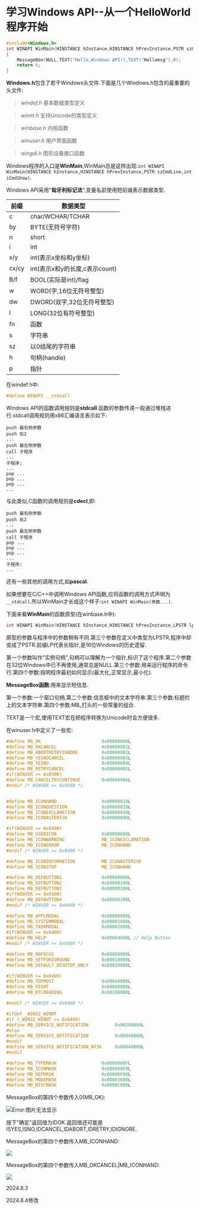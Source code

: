 

# 学习Windows API--从一个HelloWorld程序开始

```c
#include<Windows.h>
int WINAPI WinMain(HINSTANCE hInstance,HINSTANCE hPrevInstance,PSTR szCmdLine,int iCmdShow)
{
    MessageBox(NULL,TEXT("Hello,Windows API!),TEXT("Hellomsg"),0);
    return 0;
}
```

**Windows.h**包含了若干Windows头文件.下面是几个Windows.h包含的最重要的头文件:

> *windef.h* 基本数据类型定义

> *winnt.h* 支持Unicode的类型定义

> *winbase.h* 内核函数

> *winuser.h* 用户界面函数

> *wingdi.h* 图形设备接口函数

Windows程序的入口是**WinMain**,WinMain总是这样出现:`int WINAPI WinMain(HINSTANCE hInstance,HINSTANCE hPrevInstance,PSTR szCmdLine,int iCmdShow)`.

Windows API采用"**匈牙利标记法**",变量名前使用短前缀表示数据类型.

| 前缀    | 数据类型                   |
| ----- | ---------------------- |
| c     | char/WCHAR/TCHAR       |
| by    | BYTE(无符号字符)            |
| n     | short                  |
| i     | int                    |
| x/y   | int(表示x坐标和y坐标)         |
| cx/cy | int(表示x和y的长度,c表示count) |
| B/f   | BOOL(实际是int)/flag      |
| w     | WORD(字,16位无符号整型)       |
| dw    | DWORD(双字,32位无符号整型)     |
| l     | LONG(32位有符号整型)         |
| fn    | 函数                     |
| s     | 字符串                    |
| sz    | 以0结尾的字符串               |
| h     | 句柄(handle)             |
| p     | 指针                     |

在windef.h中:

```c
#define WINAPI __stdcall
```

Windows API的函数调用规则是**stdcall**.函数的参数传递一般通过堆栈进行.stdcall调用规则用x86汇编语言表示如下:

```shell
push 最右侧参数
push 右2
...
push 最左侧参数
call 子程序
...
子程序:
...
pop ...
pop ...
pop ...
...
```

与此类似,C函数的调用规则是**cdecl**,即:

```shell
push 最右侧参数
push 右2
...
push 最左侧参数
call 子程序
pop ...
pop ...
pop ...
...
子程序:
...
```

还有一些其他的调用方式,如**pascal**.

如果想要在C/C++中调用Windows API函数,应将函数的调用方式声明为`__stdcall`.所以WinMain才长成这个样子:`int WINAPI WinMain(参数...)`.

下面来看**WinMain**的函数原型(在winbase.h中):

```c
int WINAPI WinMain(HINSTANCE hInstance,HINSTANCE hPrevInstance,LPSTR lpCmdLine,int nShowCmd);
```

原型的参数与程序中的参数稍有不同.第三个参数在定义中类型为LPSTR,程序中却变成了PSTR.前缀LP代表长指针,是16位Windows的历史遗留.

第一个参数叫作"实例句柄",句柄可以理解为一个指针,标识了这个程序.第二个参数在32位Windows中已不再使用,通常总是NULL.第三个参数:用来运行程序的命令行.第四个参数:指明程序最初如何显示(最大化,正常显示,最小化).

**MessageBox函数**:用来显示短信息.

第一个参数:一个窗口句柄.第二个参数:信息框中的文本字符串.第三个参数:标题栏上的文本字符串.第四个参数:MB_打头的一些常量的组合.

TEXT是一个宏,使用TEXT宏在把程序转换为Unicode时会方便很多.

在winuser.h中定义了一些宏:

```c
#define MB_OK                       0x00000000L
#define MB_OKCANCEL                 0x00000001L
#define MB_ABORTRETRYIGNORE         0x00000002L
#define MB_YESNOCANCEL              0x00000003L
#define MB_YESNO                    0x00000004L
#define MB_RETRYCANCEL              0x00000005L
#if(WINVER >= 0x0500)
#define MB_CANCELTRYCONTINUE        0x00000006L
#endif /* WINVER >= 0x0500 */


#define MB_ICONHAND                 0x00000010L
#define MB_ICONQUESTION             0x00000020L
#define MB_ICONEXCLAMATION          0x00000030L
#define MB_ICONASTERISK             0x00000040L

#if(WINVER >= 0x0400)
#define MB_USERICON                 0x00000080L
#define MB_ICONWARNING              MB_ICONEXCLAMATION
#define MB_ICONERROR                MB_ICONHAND
#endif /* WINVER >= 0x0400 */

#define MB_ICONINFORMATION          MB_ICONASTERISK
#define MB_ICONSTOP                 MB_ICONHAND

#define MB_DEFBUTTON1               0x00000000L
#define MB_DEFBUTTON2               0x00000100L
#define MB_DEFBUTTON3               0x00000200L
#if(WINVER >= 0x0400)
#define MB_DEFBUTTON4               0x00000300L
#endif /* WINVER >= 0x0400 */

#define MB_APPLMODAL                0x00000000L
#define MB_SYSTEMMODAL              0x00001000L
#define MB_TASKMODAL                0x00002000L
#if(WINVER >= 0x0400)
#define MB_HELP                     0x00004000L // Help Button
#endif /* WINVER >= 0x0400 */

#define MB_NOFOCUS                  0x00008000L
#define MB_SETFOREGROUND            0x00010000L
#define MB_DEFAULT_DESKTOP_ONLY     0x00020000L

#if(WINVER >= 0x0400)
#define MB_TOPMOST                  0x00040000L
#define MB_RIGHT                    0x00080000L
#define MB_RTLREADING               0x00100000L

#endif /* WINVER >= 0x0400 */

#ifdef _WIN32_WINNT
#if (_WIN32_WINNT >= 0x0400)
#define MB_SERVICE_NOTIFICATION          0x00200000L
#else
#define MB_SERVICE_NOTIFICATION          0x00040000L
#endif
#define MB_SERVICE_NOTIFICATION_NT3X     0x00040000L
#endif

#define MB_TYPEMASK                 0x0000000FL
#define MB_ICONMASK                 0x000000F0L
#define MB_DEFMASK                  0x00000F00L
#define MB_MODEMASK                 0x00003000L
#define MB_MISCMASK                 0x0000C000L
```

MessageBox的第四个参数传入0(MB_OK):

![Error:图片无法显示](1/1.jpg)

按下"确定"返回值为IDOK.返回值还可能是ISYES,ISNO,IDCANCEL,IDABORT,IDRETRY,IDIGNORE.

MessageBox的第四个参数传入MB_ICONHAND:

![](1/2.jpg)

MessageBox的第四个参数传入MB_OKCANCEL|MB_ICONHAND:

![](1/3.jpg)

2024.8.3

2024.8.4修改
